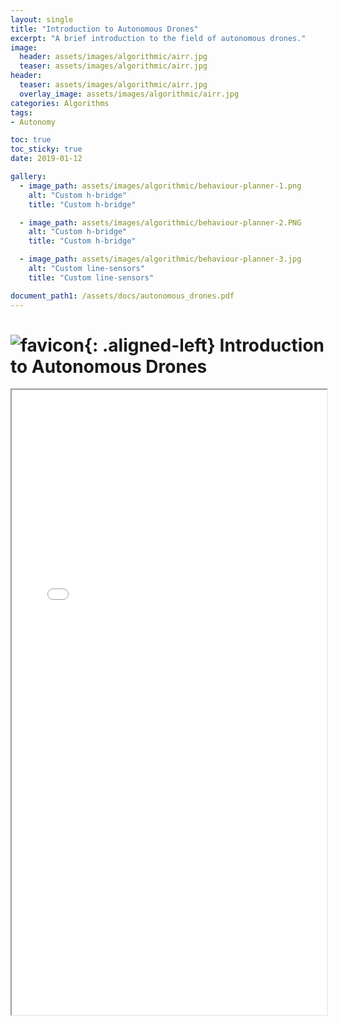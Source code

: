 ```yaml
---
layout: single
title: "Introduction to Autonomous Drones"
excerpt: "A brief introduction to the field of autonomous drones."
image:
  header: assets/images/algorithmic/airr.jpg
  teaser: assets/images/algorithmic/airr.jpg
header:
  teaser: assets/images/algorithmic/airr.jpg
  overlay_image: assets/images/algorithmic/airr.jpg
categories: Algorithms
tags:
- Autonomy

toc: true
toc_sticky: true
date: 2019-01-12

gallery:
  - image_path: assets/images/algorithmic/behaviour-planner-1.png
    alt: "Custom h-bridge"
    title: "Custom h-bridge"

  - image_path: assets/images/algorithmic/behaviour-planner-2.PNG
    alt: "Custom h-bridge"
    title: "Custom h-bridge"

  - image_path: assets/images/algorithmic/behaviour-planner-3.jpg
    alt: "Custom line-sensors"
    title: "Custom line-sensors"

document_path1: /assets/docs/autonomous_drones.pdf
---
```

# ![favicon](/assets/images/favicon.ico){: .aligned-left} Introduction to Autonomous Drones

<iframe src="{{ page.document_path1 }}" width="100%" height="1000px"></iframe>
